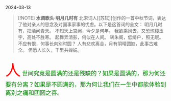 2024-03-13



> [!NOTE] **水调歌头·明月几时有**
北宋词人[[苏轼]]创作的一首中秋节词，表达了他对亲人的思念及对国事家事的忧虑。以下是这首词的全文：
明月几时有，把酒问青天。
不知天上宫阙，今夕是何年。
我欲乘风去，又恐琼楼玉宇，高处不胜寒。
起舞弄清影，何似在人间。
转朱阁，低绮户，照无眠。
不应有恨，何事长向别时圆？
人有悲欢离合，月有阴晴圆缺，此事古难全。
但愿人长久，千里共婵娟。


<font color=red size=8>人</font> <font color=green size=4>世间究竟是圆满的还是残缺的？如果是圆满的，那为何还要有分离？如果是不圆满的，那为何让我们在一生中都能体验到离别之痛和团圆之喜。</font>